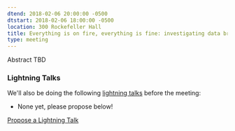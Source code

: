 ```yaml
---
dtend: 2018-02-06 20:00:00 -0500
dtstart: 2018-02-06 18:00:00 -0500
location: 300 Rockefeller Hall
title: Everything is on fire, everything is fine: investigating data breaches
type: meeting
---
```


Abstract TBD

### Lightning Talks ###

We'll also be doing the
following [lightning talks](/lightning-talks.html) before the meeting:

* None yet, please propose below!


<a class="btn btn-default btn-hvopen"
  href="mailto:sean@dague.net?cc=matthias.a.johnson@gmail.com&subject=HV%20Open%20Lightning%20Talk%20Submission"
  role="button">Propose
  a Lightning Talk</a>
